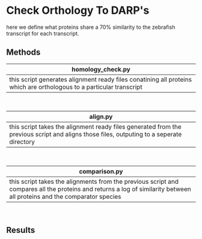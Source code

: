 # Check Orthology To DARP's
here we define what proteins share a 70% similarity to the zebrafish transcript
for each transcript.

## Methods

| homology_check.py |
|-------------------|
| this script generates alignment ready files conatining all proteins which are orthologous to a particular transcript | 
<br>

| align.py |
|----------|
| this script takes the alignment ready files generated from the previous script and aligns those files, outputing to a seperate directory | 
<br>

| comparison.py |
|---------------|
| this script takes the alignments from the previous script and compares all the proteins and returns a log of similarity between all proteins and the comparator species |
<br>

## Results
